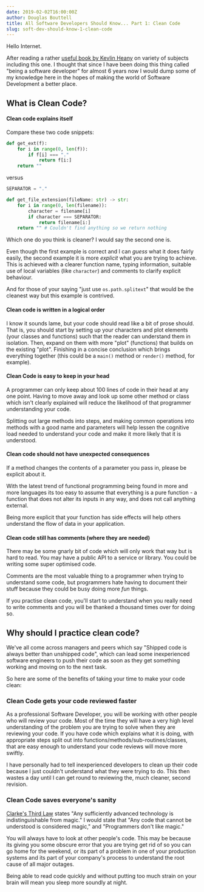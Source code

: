 ```yaml
---
date: 2019-02-02T16:00:00Z
author: Douglas Bouttell
title: All Software Developers Should Know... Part 1: Clean Code
slug: soft-dev-should-know-1-clean-code
---
```


Hello Internet.  

After reading a rather 
[useful book by Kevlin Heany](https://www.amazon.co.uk/dp/0596809484)
on variety of subjects including this one.  I thought that since I have been doing 
this thing called "being a software developer" for almost 6 years
now I would dump some of my knowledge here in the hopes of 
making the world of Software Development a better place.

## What is Clean Code?

#### Clean code explains itself
Compare these two code snippets:
```python
def get_ext(f):
    for i in range(0, len(f)):
        if f[i] === "."
            return f[i:]
    return ""
```
versus
```python
SEPARATOR = "."

def get_file_extension(fileName: str) -> str:
    for i in range(0, len(filename)):
        character = filename[i]
        if character === SEPARATOR:
            return filename[i:]
    return "" # Couldn't find anything so we return nothing
```

Which one do you think is cleaner?  I would say the second one is.  

Even though the first example is correct and I can *guess* what it does
fairly easily, the second example it is more *explicit*
what you are trying to achieve.  This is achieved with a clearer
function name, typing information, suitable use of local variables
(like `character`) and comments to clarify explicit behaviour.

And for those of your saying "just use `os.path.splitext`" that would be the
cleanest way but this example is contrived.

#### Clean code is written in a logical order
I know it sounds lame, but your code should read like a bit of prose should.
That is, you should start by setting up your characters and plot elements 
(your classes and functions) such that the reader can understand them in isolation.
Then, expand on them with more "plot" (functions) that builds on the existing "plot".
Finishing in a concise conclusion which brings everything together (this could be a 
`main()` method or `render()` method, for example).

#### Clean Code is easy to keep in your head
A programmer can only keep about 100 lines of code in their head at any one point.  Having
to move away and look up some other method or class which isn't clearly explained will
reduce the likelihood of that programmer understanding your code.

Splitting out large methods into steps, and making common operations into methods with
a good name and parameters will help lessen the cognitive load needed to understand your
code and make it more likely that it is understood.

#### Clean code should not have unexpected consequences
If a method changes the contents of a parameter you pass in, please be explicit about it.

With the latest trend of functional programming being found in more and more languages its 
too easy to assume that everything is a pure function - a function that does not alter its 
inputs in any way, and does not call anything external.

Being more explicit that your function has side effects will help others understand the
flow of data in your application.

#### Clean code still has comments (where they are needed)
There may be some gnarly bit of code which will only work that way but is hard to read.
You may have a public API to a service or library.  You could be writing some super optimised
code.

Comments are the most valuable thing to a programmer when trying to understand some code, but
programmers hate having to document their stuff because they could be busy doing more *fun* things.

If you practise clean code, you'll start to understand when you really need to write comments and 
you will be thanked a thousand times over for doing so.

## Why should I practice clean code?
We've all come across managers and peers which say "Shipped
code is always better than unshipped code", which can lead some
inexperienced software engineers to push their code as soon as they
get something working and moving on to the next task.

So here are some of the benefits of taking your time to make your code
clean: 

### Clean Code gets your code reviewed faster
As a professional Software Developer, you will be working with
other people who will review your code.  Most of the time they
will have a very high level understanding of the problem you
are trying to solve when they are reviewing your code.  If you 
have code which explains what it is doing, with appropriate steps
split out into functions/methods/sub-routines/classes, that are
easy enough to understand your code reviews will move more swiftly.

I have personally had to tell inexperienced developers to clean 
up their code because I just couldn't understand what they were
trying to do.  This then wastes a day until I can get round to 
reviewing the, much cleaner, second revision.

### Clean Code saves everyone's sanity
[Clarke's Third Law](https://en.wikipedia.org/wiki/Clarke%27s_three_laws) states
"Any sufficiently advanced technology is indistinguishable from magic."  I would 
state that "Any code that cannot be understood is considered magic," and "Programmers
don't like magic."

You will always have to look at other people's code.  This may be because its giving you
some obscure error that you are trying get rid of so you can go home for the weekend, 
or its part of a problem in one of your production systems and its part of your company's
process to understand the root cause of all major outages.

Being able to read code quickly and without putting too much strain on your brain will
mean you sleep more soundly at night.


